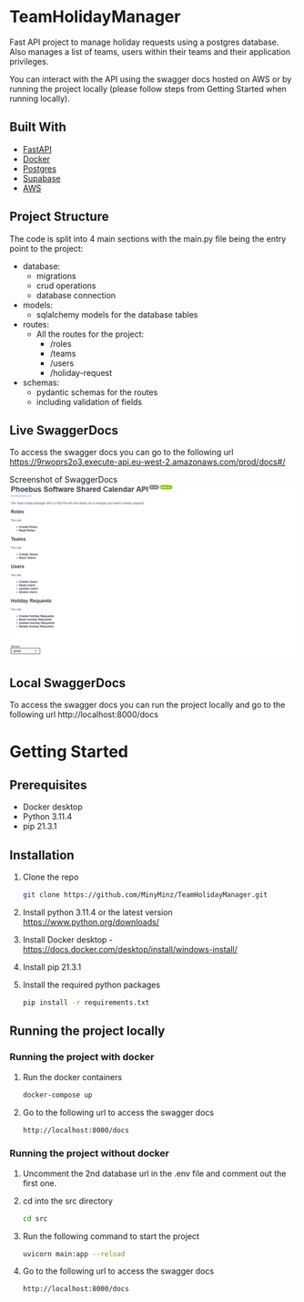 # TeamHolidayManager

Fast API project to manage holiday requests using a postgres database.
Also manages a list of teams, users within their teams and their application privileges.

You can interact with the API using the swagger docs hosted on AWS or by running the project locally (please follow steps from Getting Started when running locally).

## Built With

- [FastAPI](https://fastapi.tiangolo.com/)
- [Docker](https://www.docker.com/)
- [Postgres](https://www.postgresql.org/)
- [Supabase](https://supabase.io/)
- [AWS](https://aws.amazon.com/)


## Project Structure
The code is split into 4 main sections with the main.py file being the entry point to the project:

- database:
   - migrations
   - crud operations
   - database connection
- models:
   - sqlalchemy models for the database tables
- routes:
   - All the routes for the project:
      - /roles
      - /teams
      - /users
      - /holiday-request
- schemas:
   - pydantic schemas for the routes
   - including validation of fields

## Live SwaggerDocs

To access the swagger docs you can go to the following url https://9rwoprs2o3.execute-api.eu-west-2.amazonaws.com/prod/docs#/

Screenshot of SwaggerDocs
![SwaggerDocs screenshot](static/image.png)

## Local SwaggerDocs
To access the swagger docs you can run the project locally and go to the following url http://localhost:8000/docs

# Getting Started

## Prerequisites

- Docker desktop
- Python 3.11.4
- pip 21.3.1

## Installation

1. Clone the repo
   ```sh
   git clone https://github.com/MinyMinz/TeamHolidayManager.git
    ```
2. Install python 3.11.4 or the latest version https://www.python.org/downloads/

3. Install Docker desktop - https://docs.docker.com/desktop/install/windows-install/

4. Install pip 21.3.1

5. Install the required python packages
   ```sh
   pip install -r requirements.txt
   ```

## Running the project locally

### Running the project with docker
1. Run the docker containers
   ```sh
   docker-compose up

2. Go to the following url to access the swagger docs
    ```sh
    http://localhost:8000/docs
    ```

### Running the project without docker
1. Uncomment the 2nd database url in the .env file and comment out the first one.

2. cd into the src directory
   ```sh
   cd src
   ```

3. Run the following command to start the project
   ```sh
   uvicorn main:app --reload
   ```

4. Go to the following url to access the swagger docs
    ```sh
    http://localhost:8000/docs
    ```